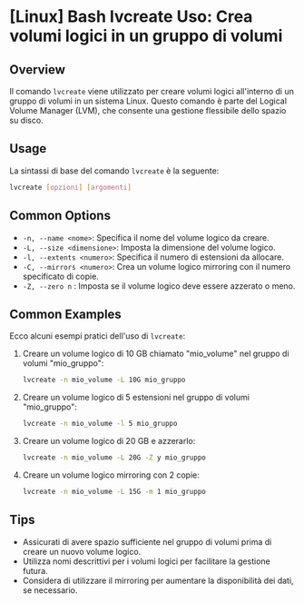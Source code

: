 # [Linux] Bash lvcreate Uso: Crea volumi logici in un gruppo di volumi

## Overview
Il comando `lvcreate` viene utilizzato per creare volumi logici all'interno di un gruppo di volumi in un sistema Linux. Questo comando è parte del Logical Volume Manager (LVM), che consente una gestione flessibile dello spazio su disco.

## Usage
La sintassi di base del comando `lvcreate` è la seguente:

```bash
lvcreate [opzioni] [argomenti]
```

## Common Options
- `-n, --name <nome>`: Specifica il nome del volume logico da creare.
- `-L, --size <dimensione>`: Imposta la dimensione del volume logico.
- `-l, --extents <numero>`: Specifica il numero di estensioni da allocare.
- `-C, --mirrors <numero>`: Crea un volume logico mirroring con il numero specificato di copie.
- `-Z, --zero n` : Imposta se il volume logico deve essere azzerato o meno.

## Common Examples
Ecco alcuni esempi pratici dell'uso di `lvcreate`:

1. Creare un volume logico di 10 GB chiamato "mio_volume" nel gruppo di volumi "mio_gruppo":

   ```bash
   lvcreate -n mio_volume -L 10G mio_gruppo
   ```

2. Creare un volume logico di 5 estensioni nel gruppo di volumi "mio_gruppo":

   ```bash
   lvcreate -n mio_volume -l 5 mio_gruppo
   ```

3. Creare un volume logico di 20 GB e azzerarlo:

   ```bash
   lvcreate -n mio_volume -L 20G -Z y mio_gruppo
   ```

4. Creare un volume logico mirroring con 2 copie:

   ```bash
   lvcreate -n mio_volume -L 15G -m 1 mio_gruppo
   ```

## Tips
- Assicurati di avere spazio sufficiente nel gruppo di volumi prima di creare un nuovo volume logico.
- Utilizza nomi descrittivi per i volumi logici per facilitare la gestione futura.
- Considera di utilizzare il mirroring per aumentare la disponibilità dei dati, se necessario.
